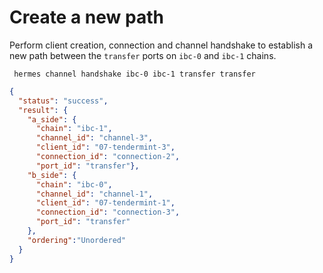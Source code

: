 # Create a new path
Perform client creation, connection and channel handshake to establish a new path between the `transfer` ports on `ibc-0` and `ibc-1` chains.

   ```shell script
    hermes channel handshake ibc-0 ibc-1 transfer transfer
   ```
```json
{
  "status": "success",
  "result": {
    "a_side": {
      "chain": "ibc-1",
      "channel_id": "channel-3",
      "client_id": "07-tendermint-3",
      "connection_id": "connection-2",
      "port_id": "transfer"},
    "b_side": {
      "chain": "ibc-0",
      "channel_id": "channel-1",
      "client_id": "07-tendermint-1",
      "connection_id": "connection-3",
      "port_id": "transfer"
    },
    "ordering":"Unordered"
  }
}
```